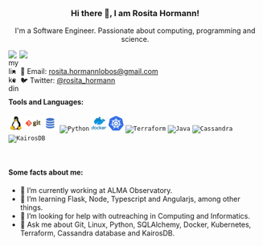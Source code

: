 <h3 align="center">
<br>
  Hi there 👋, I am Rosita Hormann!
  <br>
</h3>
 <p align="center">
  I'm a Software Engineer. Passionate about computing, programming and science.
 </p>
 


<a href="https://www.linkedin.com/in/rosita-hormann/">
  <img align="left" alt="my linkedin" width="22px" src="https://raw.githubusercontent.com/peterthehan/peterthehan/master/assets/linkedin.svg" />
</a>

![](https://visitor-badge.glitch.me/badge?page_id=lil-rose.lil-rose)


- :incoming_envelope: Email: rosita.hormannlobos@gmail.com
- :bird: Twitter: [@rosita_hormann](https://twitter.com/rosita_hormann)



#### Tools and Languages:

<code height="30"><img title="Linux" height="30" src="https://raw.githubusercontent.com/github/explore/80688e429a7d4ef2fca1e82350fe8e3517d3494d/topics/linux/linux.png"></code>
<code><img title="Git" height="30" src="https://raw.githubusercontent.com/github/explore/80688e429a7d4ef2fca1e82350fe8e3517d3494d/topics/git/git.png"></code>
<code><img title="SQL" height="30" src="https://raw.githubusercontent.com/github/explore/80688e429a7d4ef2fca1e82350fe8e3517d3494d/topics/sql/sql.png"></code>
<code><img title="Python" height="30" src="https://upload.wikimedia.org/wikipedia/commons/c/c3/Python-logo-notext.svg"></code>
<code><img title="Docker" height="30" src="https://raw.githubusercontent.com/github/explore/80688e429a7d4ef2fca1e82350fe8e3517d3494d/topics/docker/docker.png"></code>
<code><img title="Kubernetes" height="30" src="https://raw.githubusercontent.com/github/explore/80688e429a7d4ef2fca1e82350fe8e3517d3494d/topics/kubernetes/kubernetes.png"></code>
<code><img title="Terraform" height="30" src="https://symbols.getvecta.com/stencil_97/45_terraform-icon.0fedccc574.svg"></code>
<code><img title="Java" height="30" src="https://cdn.worldvectorlogo.com/logos/java.svg"></code>
<code><img title="Cassandra" height="30" src="https://upload.wikimedia.org/wikipedia/commons/thumb/5/5e/Cassandra_logo.svg/2560px-Cassandra_logo.svg.png"></code>
<code><img title="KairosDB" height="30" src="https://raw.githubusercontent.com/kairosdb/kairosdb/60f3ca8bb8335ff91c2fe7c8e6140c8098b2c313/src/docs/_static/favicon.png"></code>


<br>

#### Some facts about me:

- :milky_way: I’m currently working at ALMA Observatory.
- 🌱 I’m learning Flask, Node, Typescript and Angularjs, among other things.
- 🔬 I’m looking for help with outreaching in Computing and Informatics.
- 💬 Ask me about Git, Linux, Python, SQLAlchemy, Docker, Kubernetes, Terraform, Cassandra database and KairosDB.
